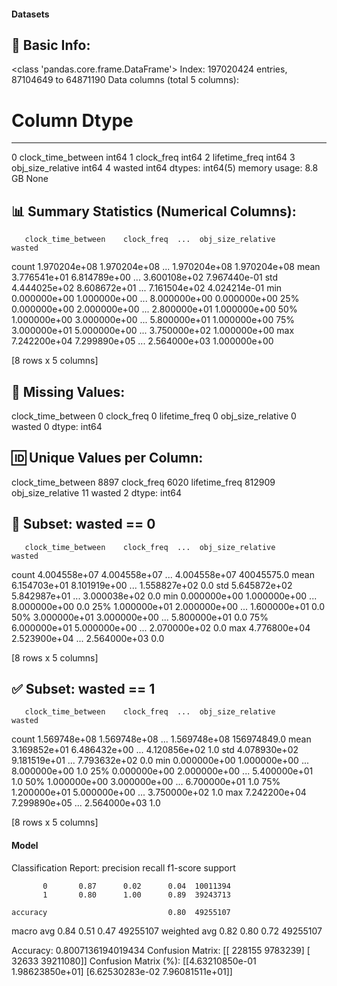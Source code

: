 #### Datasets

🧾 Basic Info:
------------------------------------------------------------
<class 'pandas.core.frame.DataFrame'>
Index: 197020424 entries, 87104649 to 64871190
Data columns (total 5 columns):
 #   Column              Dtype
---  ------              -----
 0   clock_time_between  int64
 1   clock_freq          int64
 2   lifetime_freq       int64
 3   obj_size_relative   int64
 4   wasted              int64
dtypes: int64(5)
memory usage: 8.8 GB
None

📊 Summary Statistics (Numerical Columns):
------------------------------------------------------------
       clock_time_between    clock_freq  ...  obj_size_relative        wasted
count        1.970204e+08  1.970204e+08  ...       1.970204e+08  1.970204e+08
mean         3.776541e+01  6.814789e+00  ...       3.600108e+02  7.967440e-01
std          4.444025e+02  8.608672e+01  ...       7.161504e+02  4.024214e-01
min          0.000000e+00  1.000000e+00  ...       8.000000e+00  0.000000e+00
25%          0.000000e+00  2.000000e+00  ...       2.800000e+01  1.000000e+00
50%          1.000000e+00  3.000000e+00  ...       5.800000e+01  1.000000e+00
75%          3.000000e+01  5.000000e+00  ...       3.750000e+02  1.000000e+00
max          7.242200e+04  7.299890e+05  ...       2.564000e+03  1.000000e+00

[8 rows x 5 columns]

📌 Missing Values:
------------------------------------------------------------
clock_time_between    0
clock_freq            0
lifetime_freq         0
obj_size_relative     0
wasted                0
dtype: int64

🆔 Unique Values per Column:
------------------------------------------------------------
clock_time_between      8897
clock_freq              6020
lifetime_freq         812909
obj_size_relative         11
wasted                     2
dtype: int64

🚫 Subset: wasted == 0
------------------------------------------------------------
       clock_time_between    clock_freq  ...  obj_size_relative      wasted
count        4.004558e+07  4.004558e+07  ...       4.004558e+07  40045575.0
mean         6.154703e+01  8.101919e+00  ...       1.558827e+02         0.0
std          5.645872e+02  5.842987e+01  ...       3.000038e+02         0.0
min          0.000000e+00  1.000000e+00  ...       8.000000e+00         0.0
25%          1.000000e+01  2.000000e+00  ...       1.600000e+01         0.0
50%          3.000000e+01  3.000000e+00  ...       5.800000e+01         0.0
75%          6.000000e+01  5.000000e+00  ...       2.070000e+02         0.0
max          4.776800e+04  2.523900e+04  ...       2.564000e+03         0.0

[8 rows x 5 columns]

✅ Subset: wasted == 1
------------------------------------------------------------
       clock_time_between    clock_freq  ...  obj_size_relative       wasted
count        1.569748e+08  1.569748e+08  ...       1.569748e+08  156974849.0
mean         3.169852e+01  6.486432e+00  ...       4.120856e+02          1.0
std          4.078930e+02  9.181519e+01  ...       7.793632e+02          0.0
min          0.000000e+00  1.000000e+00  ...       8.000000e+00          1.0
25%          0.000000e+00  2.000000e+00  ...       5.400000e+01          1.0
50%          1.000000e+00  3.000000e+00  ...       6.700000e+01          1.0
75%          1.200000e+01  5.000000e+00  ...       3.750000e+02          1.0
max          7.242200e+04  7.299890e+05  ...       2.564000e+03          1.0

[8 rows x 5 columns]
#### Model
Classification Report:
              precision    recall  f1-score   support

           0       0.87      0.02      0.04  10011394
           1       0.80      1.00      0.89  39243713

    accuracy                           0.80  49255107
   macro avg       0.84      0.51      0.47  49255107
weighted avg       0.82      0.80      0.72  49255107

Accuracy: 0.8007136194019434
Confusion Matrix:
[[  228155  9783239]
 [   32633 39211080]]
Confusion Matrix (%):
[[4.63210850e-01 1.98623850e+01]
 [6.62530283e-02 7.96081511e+01]]
